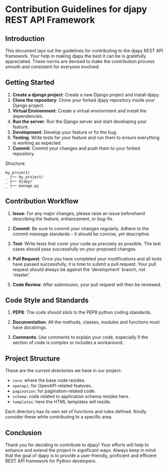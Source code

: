 # Contribution Guidelines for djapy REST API Framework

## Introduction

This document lays out the guidelines for contributing to the djapy REST API framework. Your help in making djapy the
best it can be is gratefully appreciated. These norms are devised to make the contribution process smooth and consistent
for everyone involved.

## Getting Started

1. **Create a django project**: Create a new Django project and install djapy.
2. **Clone the repository**: Clone your forked djapy repository inside your Django project.
3. **Virtual Environment**: Create a virtual environment and install the dependencies.
4. **Run the server**: Run the Django server and start developing your feature.
5. **Development**: Develop your feature or fix the bug.
6. **Testing**: Write tests for your feature and run them to ensure everything is working as expected.
7. **Commit**: Commit your changes and push them to your forked repository.

Structure:

```properties
my_project/
_ ├── my_project/
_ ├── djapy/
_ ├── manage.py
```

## Contribution Workflow

1. **Issue**: For any major changes, please raise an issue beforehand describing the feature, enhancement, or bug-fix.

2. **Commit**: Be sure to commit your changes regularly. Adhere to the commit message standards - it should be concise,
   yet descriptive.

3. **Test**: Write tests that cover your code as precisely as possible. The test cases should pass successfully on your
   proposed changes.

4. **Pull Request**: Once you have completed your modifications and all tests have passed successfully, it is time to
   submit a pull request. Your pull request should always be against the 'development' branch, not 'master'.

5. **Code Review**: After submission, your pull request will then be reviewed.

## Code Style and Standards

1. **PEP8**: The code should stick to the PEP8 python coding standards.

2. **Documentation**: All the methods, classes, modules and functions must have docstrings.

3. **Comments**: Use comments to explain your code, especially if the section of code is complex or includes a
   workaround.

## Project Structure

These are the current directories we have in our project:

- `core`: where the base code resides.
- `openapi`: for OpenAPI-related features.
- `pagination`: for pagination-related code.
- `schema`: code related to application schema resides here.
- `templates`: here the HTML templates will reside.

Each directory has its own set of functions and rules defined. Kindly consider these while contributing to a specific
area.

## Conclusion

Thank you for deciding to contribute to djapy! Your efforts will help to enhance and extend the project in significant
ways. Always keep in mind that the goal of djapy is to provide a user-friendly, proficient and efficient REST API
framework for Python developers.